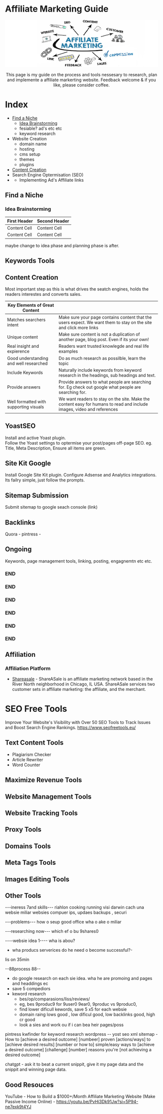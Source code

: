 # Affiliate Marketing Guide
[<img src="https://github.com/craigrachow/affiliate-marketing-guide/blob/main/images/header.png?raw=true">](https://github.com/craigrachow/affiliate-marketing-guide)
<p align="center">
This page is my guide on the process and tools nessesary to research, plan and implemente a affiliate markerting website.
Feedback welcome & if you like, please consider coffee.     
</p> 


# Index
- [Find a Niche](#find-a-niche)
    - [Idea Brainstorming](#idea-brainstorming)
    - fesiable? ad's etc etc
    - keyword research
- Website Creation
    - domain name
    - hosting
    - cms setup
    - themes
    - plugins
- [Content Creation](#Content-Creation)
- Search Engine Optermisation (SEO)
- - Implementing Ad's Affiliate links

## Find a Niche
### Idea Brainstorming

| First Header  | Second Header |
| ------------- | ------------- |
| Content Cell  | Content Cell  |
| Content Cell  | Content Cell  |

maybe change to idea phase and planning phase is after.   

## Keywords Tools


## Content Creation
Most important step as this is what drives the seatch engines, holds the readers interestes and converts sales.

| Key Elements of Great Content  | |
| ------------- | ------------- |
| Matches searchers intent  | Make sure your page contains content that the users expect. We want them to stay on the site and click more links |
| Unique content | Make sure content is not a duplication of another page, blog post. Even if its your own! |
| Real insight and expierence  | Readers want trusted knowlegde and real life examples  |
| Good understanding and well researched  | Do as much research as possilble, learn the topic  |
| Include Keywords  | Naturally include keywords from keyword research in the headings, sub headings and text.   |
| Provide answers | Provide answers to what people are searching for. Eg check out google what people are searching for.  |
| Well formatted with supporting visuals | We want readers to stay on the site. Make the content easy for humans to read and include images, video and references |

## YoastSEO  
Install and active Yoast plugin.  
Follow the Yoast settings to optermise your post/pages off-page SEO. eg. Title, Meta Description, 
Ensure all items are green.  

## Site Kit Google
Install Google Site Kit plugin. Configure Adsense and Analytics integrations. Its failry simple, just follow the prompts.  

## Sitemap Submission
Submit sitemap to google seach console (link)

## Backlinks
Quora - 
pintress - 

## Ongoing
Keywords, page management tools, linking, posting, engagnemtn etc etc. 


### END
### END
### END
### END
### END
### END  
 
## Affiliation
### Affiliation Platform
- [Shareasale](https://www.shareasale.com/) - ShareASale is an affiliate marketing network based in the River North neighborhood in Chicago, IL USA. ShareASale services two customer sets in affiliate marketing: the affiliate, and the merchant.  

# SEO Free Tools
Improve Your Website's Visibility with Over 50 SEO Tools to Track Issues and Boost Search Engine Rankings.
https://www.seofreetools.eu/

## Text Content Tools 
- Plagiarism Checker
- Article Rewriter
- Word Counter


## Maximize Revenue Tools






## Website Management Tools

## Website Tracking Tools


## Proxy Tools


## Domains Tools


## Meta Tags Tools

## Images Editing Tools


## Other Tools

---ineress 7and skills---
riahlon
cooking
running
visi darwin
cach una websie
miliar websies
compuer ips, updaes backups , securi


---problems---
how o seup good office
wha o ake o miliar

---researching now---
which ef o bu 9shares0


----websie idea 1----
wha is abou?
- wha producs serverices do he need o become successful?-

lis on 35min

--88process 88--
- do google research on each sie idea. wha he are promoing and pages and headdings ec
- save 5 compediors
- keword research
   - bes/op/comparasions/liss/reviews/
   - eg, bes 9produc9 for 9user0 9ear0, 9produc vs 9produc0,
   - find lower dificull kewords, save 5 x5 for each websie
   - domain raing lows good , low dificul good, low backlinks good, high cr good
   - look a sies and work ou if i can bea heir pages/poss





pintress
kwfinder for keyword research
wordpress -- yost seo xml sitemap - 
How to [achieve a desired outcome]
[numbeer] proven [actions/ways] to [achieve desired results]
[number or how to] simple/easy ways to [achieve a desired outcome] [challenge]
[number] reasons you're [not achieving a desired outcome]

chatgpt - ask it to beat a current snippit, give it my page data and the snippit and winning page data. 


## Good Resouces
YouTube - How to Build a $1000+/Month Affiliate Marketing Website (Make Passive Income Online) - https://youtu.be/PvHi3Dk91Jw?si=5P94-ne7exk9t4YJ
